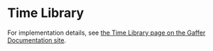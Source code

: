# Time Library

For implementation details, see [the Time Library page on the Gaffer Documentation site](https://gchq.github.io/gaffer-doc/latest/dev/libraries/time/).